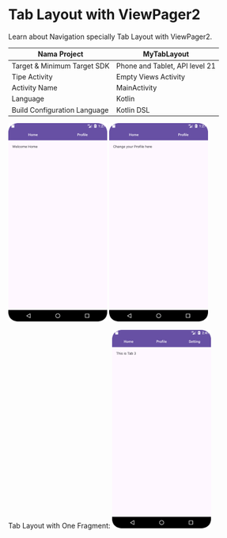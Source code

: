 # Tab Layout with ViewPager2

Learn about Navigation specially Tab Layout with ViewPager2.

| Nama Project                  | MyTabLayout                    |
|-------------------------------|--------------------------------|
| Target & Minimum Target SDK   | Phone and Tablet, API level 21 |
| Tipe Activity                 | Empty Views Activity           | 
| Activity Name                 | MainActivity                   |
| Language                      | Kotlin                         |
| Build Configuration Language  | Kotlin DSL                     |

<img src="preview_1.png" alt="Preview 1" width="200" height="400">
<img src="preview_2.png" alt="Preview 2" width="200" height="400">

Tab Layout with One Fragment:
<img src="preview_3.png" alt="Preview 3" width="200" height="400">

